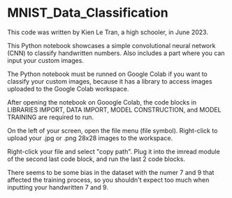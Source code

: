 # MNIST_Data_Classification
This code was written by Kien Le Tran, a high schooler, in June 2023.

This Python notebook showcases a simple convolutional neural network (CNN) to classify handwritten numbers. Also includes a part where you can input your custom images.

The Python notebook must be runned on Google Colab if you want to classify your custom images, because it has a library to access images uploaded to the Google Colab workspace.

After opening the notebook on Gooogle Colab, the code blocks in LIBRARIES IMPORT, DATA IMPORT, MODEL CONSTRUCTION, and MODEL TRAINING are required to run.

On the left of your screen, open the file menu (file symbol). Right-click to upload your .jpg or .png 28x28 images to the workspace.

Right-click your file and select "copy path". Plug it into the imread module of the second last code block, and run the last 2 code blocks.

There seems to be some bias in the dataset with the numer 7 and 9 that affected the training process, so you shouldn't expect too much when inputting your handwritten 7 and 9.
